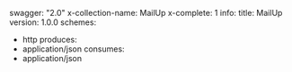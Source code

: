 swagger: "2.0"
x-collection-name: MailUp
x-complete: 1
info:
  title: MailUp
  version: 1.0.0
schemes:
- http
produces:
- application/json
consumes:
- application/json